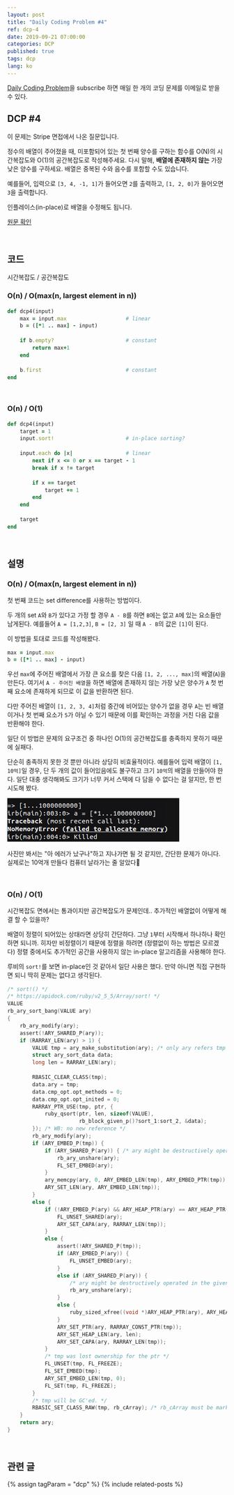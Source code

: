 ```yaml
---
layout: post
title: "Daily Coding Problem #4"
ref: dcp-4
date: 2019-09-21 07:00:00
categories: DCP
published: true
tags: dcp
lang: ko
---
```


[Daily Coding Problem](https://www.dailycodingproblem.com)을 subscribe 하면 매일 한 개의 코딩 문제를 이메일로 받을 수 있다.

## **DCP #4**
이 문제는 Stripe 면접에서 나온 질문입니다.

정수의 배열이 주어졌을 때, 미포함되어 있는 첫 번째 양수를 구하는 함수를 O(N)의 시간복잡도와 O(1)의 공간복잡도로 작성해주세요. 다시 말해, **배열에 존재하지 않는** 가장 낮은 양수를 구하세요. 배열은 
중복된 수와 음수를 포함할 수도 있습니다.

예를들어, 입력으로 `[3, 4, -1, 1]`가 들어오면 `2`를 출력하고,
 `[1, 2, 0]`가 들어오면 `3`을 출력합니다.

인플레이스(in-place)로 배열을 수정해도 됩니다.

[원문 확인](en-dcp-4.html#dcp4) 

<br>

## **코드**
시간복잡도 / 공간복잡도

### O(n) / O(max(n, largest element in n))
```ruby
def dcp4(input)
    max = input.max                   # linear
    b = ([*1 .. max] - input)

    if b.empty?                       # constant
        return max+1 
    end

    b.first                           # constant
end
```

<br>

### O(n) / O(1)
```ruby
def dcp4(input)
    target = 1
    input.sort!                       # in-place sorting?

    input.each do |x|                 # linear
        next if x <= 0 or x == target - 1
        break if x != target

        if x == target
            target += 1
        end
    end

    target
end
```
<br>

## **설명**

### O(n) / O(max(n, largest element in n))
첫 번째 코드는 set difference를 사용하는 방법이다.

두 개의 set `A`와 `B`가 있다고 가정 할 경우 `A - B`를 하면 `B`에는 없고 `A`에 있는 요소들만 남게된다. 예를들어 `A = [1,2,3]`, `B = [2, 3]` 일 때 `A - B`의 값은 `[1]`이 된다. 

이 방법을 토대로 코드를 작성해봤다.

```ruby
max = input.max
b = ([*1 .. max] - input)
```

우선 `max`에 주어진 배열에서 가장 큰 요소를 찾은 다음 `[1, 2, ..., max]`의 배열(`A`)을 만든다. 
여기서 `A - 주어진 배열`을 하면 배열에 존재하지 않는 가장 낮은 양수가 `A` 첫 번째 요소에 존재하게 되므로 이 값을 반환하면 된다. 

다만 주어진 배열이 `[1, 2, 3, 4]`처럼 중간에 비어있는 양수가 없을 경우 `A`는 빈 배열이거나 첫 번째 요소가 `5`가 아닐 수 있기 때문에 이를 확인하는 과정을 거친 다음 값을 반환해야 한다.

일단 이 방법은 문제의 요구조건 중 하나인 O(1)의 공간복잡도를 충족하지 못하기 때문에 실패다.

단순히 충족하지 못한 것 뿐만 아니라 상당히 비효율적이다. 예를들어 입력 배열이 `[1, 10억]`일 경우, 단 두 개의 값이 들어있음에도 불구하고 크기 `10억`의 배열을 만들어야 한다. 일단 대충 생각해봐도 크기가 너무 커서 스택에 다 담을 수 없다는 걸 알지만, 한 번 시도해 봤다.

![Memory](/assets/images/dcp/problem4/memory.png)

사진만 봐서는 "아 에러가 났구나"하고 지나가면 될 것 같지만, 간단한 문제가 아니다.
실제로는 10억개 만들다 컴퓨터 날라가는 줄 알았다💢

<br>

### O(n) / O(1)
시간복잡도 면에서는 통과이지만 공간복잡도가 문제인데.. 추가적인 배열없이 어떻게 해결 할 수 있을까?

배열이 정렬이 되어있는 상태라면 상당히 간단하다. 그냥 `1`부터 시작해서 하나하나 확인하면 되니까.
히자만 비정렬이기 때문에 정렬을 하려면 (정렬없이 하는 방법은 모르겠다) 정렬 중에서도 추가적인 공간을 사용하지 않는 in-place 알고리즘을 사용해야 한다.

루비의 `sort!`를 보면 in-place인 것 같아서 일단 사용은 했다. 만약 아니면 직접 구현하면 되니
딱히 문제는 없다고 생각된다.

```c
/* sort!() */
/* https://apidock.com/ruby/v2_5_5/Array/sort! */
VALUE
rb_ary_sort_bang(VALUE ary)
{
    rb_ary_modify(ary);
    assert(!ARY_SHARED_P(ary));
    if (RARRAY_LEN(ary) > 1) {
        VALUE tmp = ary_make_substitution(ary); /* only ary refers tmp */
        struct ary_sort_data data;
        long len = RARRAY_LEN(ary);

        RBASIC_CLEAR_CLASS(tmp);
        data.ary = tmp;
        data.cmp_opt.opt_methods = 0;
        data.cmp_opt.opt_inited = 0;
        RARRAY_PTR_USE(tmp, ptr, {
            ruby_qsort(ptr, len, sizeof(VALUE),
                       rb_block_given_p()?sort_1:sort_2, &data);
        }); /* WB: no new reference */
        rb_ary_modify(ary);
        if (ARY_EMBED_P(tmp)) {
            if (ARY_SHARED_P(ary)) { /* ary might be destructively operated in the given block */
                rb_ary_unshare(ary);
                FL_SET_EMBED(ary);
            }
            ary_memcpy(ary, 0, ARY_EMBED_LEN(tmp), ARY_EMBED_PTR(tmp));
            ARY_SET_LEN(ary, ARY_EMBED_LEN(tmp));
        }
        else {
            if (!ARY_EMBED_P(ary) && ARY_HEAP_PTR(ary) == ARY_HEAP_PTR(tmp)) {
                FL_UNSET_SHARED(ary);
                ARY_SET_CAPA(ary, RARRAY_LEN(tmp));
            }
            else {
                assert(!ARY_SHARED_P(tmp));
                if (ARY_EMBED_P(ary)) {
                    FL_UNSET_EMBED(ary);
                }
                else if (ARY_SHARED_P(ary)) {
                    /* ary might be destructively operated in the given block */
                    rb_ary_unshare(ary);
                }
                else {
                    ruby_sized_xfree((void *)ARY_HEAP_PTR(ary), ARY_HEAP_SIZE(ary));
                }
                ARY_SET_PTR(ary, RARRAY_CONST_PTR(tmp));
                ARY_SET_HEAP_LEN(ary, len);
                ARY_SET_CAPA(ary, RARRAY_LEN(tmp));
            }
            /* tmp was lost ownership for the ptr */
            FL_UNSET(tmp, FL_FREEZE);
            FL_SET_EMBED(tmp);
            ARY_SET_EMBED_LEN(tmp, 0);
            FL_SET(tmp, FL_FREEZE);
        }
        /* tmp will be GC'ed. */
        RBASIC_SET_CLASS_RAW(tmp, rb_cArray); /* rb_cArray must be marked */
    }
    return ary;
}
```

<br>

## **관련 글** <a id="related"></a>
{% assign tagParam = "dcp" %}
{% include related-posts %}